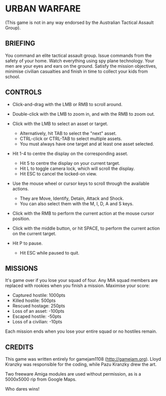 URBAN WARFARE
=============

(This game is not in any way endorsed by the Australian Tactical Assault Group).

BRIEFING
--------

You command an elite tactical assault group. Issue commands from the safety of
your home. Watch everything using spy plane technology. Your men are your eyes
and ears on the ground. Satisfy the mission objectives, minimise civilian
casualties and finish in time to collect your kids from school.

CONTROLS
--------

* Click-and-drag with the LMB or RMB to scroll around.

* Double-click with the LMB to zoom in, and with the RMB to zoom out.

* Click with the LMB to select an asset or target.
    + Alternatively, hit TAB to select the "next" asset.
    + CTRL-click or CTRL-TAB to select multiple assets.
    + You must always have one target and at least one asset selected.

* Hit 1-4 to centre the display on the corresponding asset.
    + Hit 5 to centre the display on your current target.
    + Hit L to toggle camera lock, which will scroll the display.
    + Hit ESC to cancel the locked-on view.

* Use the mouse wheel or cursor keys to scroll through the available actions.
    + They are Move, Identify, Detain, Attack and Shock.
    + You can also select them with the M, I, D, A and S keys.

* Click with the RMB to perform the current action at the mouse cursor position.

* Click with the middle button, or hit SPACE, to perform the current action on
  the current target.

* Hit P to pause.
    + Hit ESC while paused to quit.

MISSIONS
--------

It's game over if you lose your squad of four. Any MIA squad members are
replaced with rookies when you finish a mission. Maximise your score:

* Captured hostile: 1000pts
* Killed hostile: 500pts
* Rescued hostage: 250pts
* Loss of an asset: -100pts
* Escaped hostile: -50pts
* Loss of a civilian: -10pts

Each mission ends when you lose your entire squad or no hostiles remain.

CREDITS
-------

This game was written entirely for gamejam1108 (http://gamejam.org). Lloyd
Kranzky was responsible for the coding, while Pazu Kranzky drew the art.

Two freeware Amiga modules are used without permission, as is a 5000x5000
rip from Google Maps.

Who dares wins!
